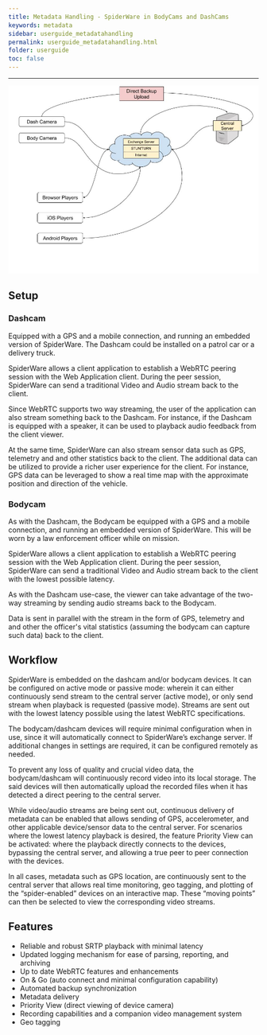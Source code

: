 ```yaml
---
title: Metadata Handling - SpiderWare in BodyCams and DashCams
keywords: metadata
sidebar: userguide_metadatahandling
permalink: userguide_metadatahandling.html
folder: userguide
toc: false
---
```


------

![](images/userguide/spiderwarebodydash.jpg)



## Setup

### Dashcam

Equipped with a GPS and a mobile connection, and running an embedded version of SpiderWare. The Dashcam could be installed on a patrol car or a delivery truck.

SpiderWare allows a client application to establish a WebRTC peering session with the Web Application client. During the peer session, SpiderWare can send a traditional Video and Audio stream back to the client.

Since WebRTC supports two way streaming, the user of the application can also stream something back to the Dashcam. For instance, if the Dashcam is equipped with a speaker, it can be used to playback audio feedback from the client viewer.

At the same time, SpiderWare can also stream sensor data such as GPS, telemetry and and other statistics back to the client. The additional data can be utilized to provide a richer user experience for the client. For instance, GPS data can be leveraged to show a real time map with the approximate position and direction of the vehicle.

### Bodycam

As with the Dashcam, the Bodycam be equipped with a GPS and a mobile connection, and running an embedded version of SpiderWare. This will be worn by a law enforcement officer while on mission.

SpiderWare allows a client application to establish a WebRTC peering session with the Web Application client. During the peer session, SpiderWare can send a traditional Video and Audio stream back to the client with the lowest possible latency.

As with the Dashcam use-case, the viewer can take advantage of the two-way streaming by sending audio streams back to the Bodycam.

Data is sent in parallel with the stream in the form of GPS, telemetry and and other the officer's vital statistics (assuming the bodycam can capture such data) back to the client.

## Workflow

SpiderWare is embedded on the dashcam and/or bodycam devices. It can be configured on active mode or passive mode: wherein it can either continuously send stream to the central server (active mode), or only send stream when playback is requested (passive mode). Streams are sent out with the lowest latency possible using the latest WebRTC specifications.

The bodycam/dashcam devices will require minimal configuration when in use, since it will automatically connect to SpiderWare’s exchange server. If additional changes in settings are required, it can be configured remotely as needed.

To prevent any loss of quality and crucial video data, the bodycam/dashcam will continuously record video into its local storage. The said devices will then automatically upload the recorded files when it has detected a direct peering to the central server.

While video/audio streams are being sent out, continuous delivery of metadata can be enabled that allows sending of GPS, accelerometer, and other applicable device/sensor data to the central server. For scenarios where the lowest latency playback is desired, the feature Priority View can be activated: where the playback directly connects to the devices, bypassing the central server, and allowing a true peer to peer connection with the devices.

In all cases, metadata such as GPS location, are continuously sent to the central server that allows real time monitoring, geo tagging, and plotting of the “spider-enabled” devices on an interactive map. These “moving points” can then be selected to view the corresponding video streams.

## Features

- Reliable and robust SRTP playback with minimal latency
- Updated logging mechanism for ease of parsing, reporting, and archiving
- Up to date WebRTC features and enhancements
- On & Go (auto connect and minimal configuration capability)
- Automated backup synchronization
- Metadata delivery
- Priority View (direct viewing of device camera)
- Recording capabilities and a companion video management system
- Geo tagging